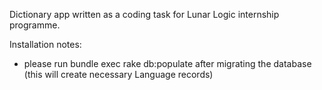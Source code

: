 Dictionary app written as a coding task for Lunar Logic internship programme.

Installation notes:
* please run bundle exec rake db:populate after migrating the database (this will create necessary Language records)
